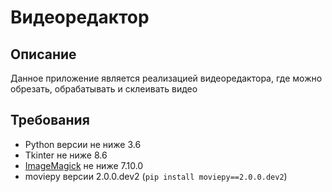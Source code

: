 # Видеоредактор

## Описание

Данное приложение является реализацией видеоредактора, где можно обрезать, обрабатывать и склеивать видео

## Требования

* Python версии не ниже 3.6
* Tkinter не ниже 8.6
* [ImageMagick](https://imagemagick.org/script/download.php) не ниже 7.10.0 
* moviepy версии 2.0.0.dev2 (`pip install moviepy==2.0.0.dev2`)
